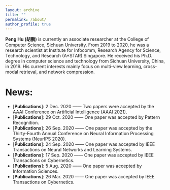 ```yaml
---
layout: archive
title: ""
permalink: /about/
author_profile: true
---
```


**Peng Hu (胡鹏)** is currently an associate researcher at the College of Computer Science, Sichuan University. From 2019 to 2020, he was a research scientist at Institute for Infocomm, Research Agency for Science, Technology, and Research (A*STAR) Singapore. He received his Ph.D. degree in computer science and technology from Sichuan University, China, in 2019. His current interests mainly focus on multi-view learning, cross-modal retrieval, and network compression.

News:
======
- \[**Publications**\]: 2 Dec. 2020 —— Two papers were accepted by the AAAI Conference on Artificial Intelligence (AAAI 2021).
- \[**Publications**\]: 29 Oct. 2020 —— One paper was accepted by Pattern Recognition.
- \[**Publications**\]: 26 Sep. 2020 —— One paper was accepted by the Thirty-Fourth Annual Conference on Neural Information Processing Systems (NeurIPS 2020).
- \[**Publications**\]: 24 Sep. 2020 —— One paper was accepted by IEEE Transactions on Neural Networks and Learning Systems.
- \[**Publications**\]: 17 Sep. 2020 —— One paper was accepted by IEEE Transactions on Cybernetics.
- \[**Publications**\]: 5 Aug. 2020 —— One paper was accepted by Information Sciences.
- \[**Publications**\]: 26 Mar. 2020 —— One paper was accepted by IEEE Transactions on Cybernetics.
